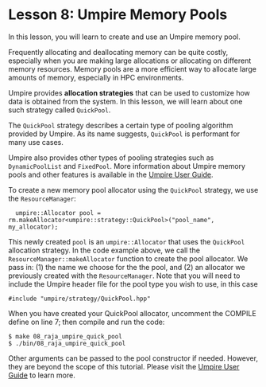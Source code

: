 # Lesson 8: Umpire Memory Pools

In this lesson, you will learn to create and use an Umpire memory pool.

Frequently allocating and deallocating memory can be quite costly, especially
when you are making large allocations or allocating on different memory
resources. Memory pools are a more efficient way to allocate large amounts of
memory, especially in HPC environments.

Umpire provides **allocation strategies** that can be used to customize how
data is obtained from the system. In this lesson, we will learn about one such
strategy called `QuickPool`. 

The `QuickPool` strategy describes a certain type of pooling algorithm provided 
by Umpire. As its name suggests, `QuickPool` is performant for many use cases. 

Umpire also provides other types of pooling strategies such as `DynamicPoolList`
and `FixedPool`. More information about Umpire memory pools and other features
is available in the [Umpire User Guide](https://umpire.readthedocs.io/en/develop/index.html).

To create a new memory pool allocator using the `QuickPool` strategy, we use
the `ResourceManager`:
```
  umpire::Allocator pool = rm.makeAllocator<umpire::strategy::QuickPool>("pool_name", my_allocator);
```

This newly created `pool` is an `umpire::Allocator` that uses the `QuickPool`
allocation strategy. In the code example above, we call the
`ResourceManager::makeAllocator` function to create the pool allocator. We
pass in: (1) the name we choose for the the pool, and (2) an allocator we
previously created with the `ResourceManager`. Note that you will need to
include the Umpire header file for the pool type you wish to use, in this case
```
#include "umpire/strategy/QuickPool.hpp"
```

When you have created your QuickPool allocator, uncomment the COMPILE define on line 7;
then compile and run the code:
```
$ make 08_raja_umpire_quick_pool
$ ./bin/08_raja_umpire_quick_pool
```

Other arguments can be passed to the pool constructor if needed. However, they
are beyond the scope of this tutorial. Please visit the [Umpire User Guide](https://umpire.readthedocs.io/en/develop/index.html) to learn more. 

